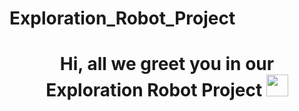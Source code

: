 # Exploration_Robot_Project

<div align="center">
 <h1> Hi, all we greet you in our Exploration Robot Project <img src="https://media.giphy.com/media/hvRJCLFzcasrR4ia7z/giphy.gif" width="35px"></h1>
</div>
<br>
